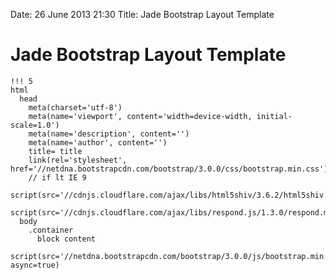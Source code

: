 Date: 26 June 2013 21:30
Title: Jade Bootstrap Layout Template

# Jade Bootstrap Layout Template

    !!! 5
    html
      head
        meta(charset='utf-8')
        meta(name='viewport', content='width=device-width, initial-scale=1.0')
        meta(name='description', content='')
        meta(name='author', content='')
        title= title
        link(rel='stylesheet', href='//netdna.bootstrapcdn.com/bootstrap/3.0.0/css/bootstrap.min.css')
        // if lt IE 9
          script(src='//cdnjs.cloudflare.com/ajax/libs/html5shiv/3.6.2/html5shiv.min.js')
          script(src='//cdnjs.cloudflare.com/ajax/libs/respond.js/1.3.0/respond.min.js')
      body
        .container
          block content
        script(src='//netdna.bootstrapcdn.com/bootstrap/3.0.0/js/bootstrap.min.js', async=true)

